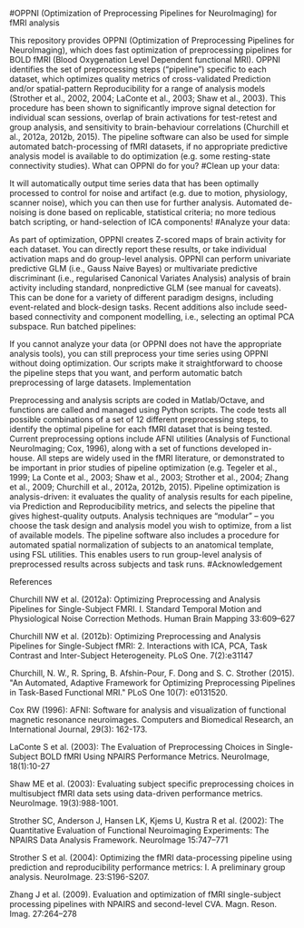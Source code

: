 #OPPNI (Optimization of Preprocessing Pipelines for NeuroImaging) for fMRI analysis

This repository provides OPPNI (Optimization of Preprocessing Pipelines for NeuroImaging), which does fast optimization of preprocessing pipelines for BOLD fMRI (Blood Oxygenation Level Dependent functional MRI). OPPNI identifies the set of preprocessing steps (“pipeline”) specific to each dataset, which optimizes quality metrics of cross-validated Prediction and/or spatial-pattern Reproducibility for a range of analysis models (Strother et al., 2002, 2004; LaConte et al., 2003; Shaw et al., 2003). This procedure has been shown to significantly improve signal detection for individual scan sessions, overlap of brain activations for test-retest and group analysis, and sensitivity to brain-behaviour correlations (Churchill et al., 2012a, 2012b, 2015). The pipeline software can also be used for simple automated batch-processing of fMRI datasets, if no appropriate predictive analysis model is available to do optimization (e.g. some resting-state connectivity studies).
What can OPPNI do for you?
#Clean up your data:

It will automatically output time series data that has been optimally processed to control for noise and artifact (e.g. due to motion, physiology, scanner noise), which you can then use for further analysis. Automated de-noising is done based on replicable, statistical criteria; no more tedious batch scripting, or hand-selection of ICA components!
#Analyze your data:

As part of optimization, OPPNI creates Z-scored maps of brain activity for each dataset. You can directly report these results, or take individual activation maps and do group-level analysis. OPPNI can perform univariate predictive GLM (i.e., Gauss Naive Bayes) or multivariate predictive discriminant (i.e., regularised Canonical Variates Analysis) analysis of brain activity including standard, nonpredictive GLM (see manual for caveats). This can be done for a variety of different paradigm designs, including event-related and block-design tasks. Recent additions also include seed-based connectivity and component modelling, i.e., selecting an optimal PCA subspace.
Run batched pipelines:

If you cannot analyze your data (or OPPNI does not have the appropriate analysis tools), you can still preprocess your time series using OPPNI without doing optimization. Our scripts make it straightforward to choose the pipeline steps that you want, and perform automatic batch preprocessing of large datasets.
Implementation

Preprocessing and analysis scripts are coded in Matlab/Octave, and functions are called and managed using Python scripts. The code tests all possible combinations of a set of 12 different preprocessing steps, to identify the optimal pipeline for each fMRI dataset that is being tested. Current preprocessing options include AFNI utilities (Analysis of Functional NeuroImaging; Cox, 1996), along with a set of functions developed in-house. All steps are widely used in the fMRI literature, or demonstrated to be important in prior studies of pipeline optimization (e.g. Tegeler et al., 1999; La Conte et al., 2003; Shaw et al., 2003; Strother et al., 2004; Zhang et al., 2009; Churchill et al., 2012a, 2012b, 2015). Pipeline optimization is analysis-driven: it evaluates the quality of analysis results for each pipeline, via Prediction and Reproducibility metrics, and selects the pipeline that gives highest-quality outputs. Analysis techniques are “modular” – you choose the task design and analysis model you wish to optimize, from a list of available models. The pipeline software also includes a procedure for automated spatial normalization of subjects to an anatomical template, using FSL utilities. This enables users to run group-level analysis of preprocessed results across subjects and task runs.
#Acknowledgement

References

Churchill NW et al. (2012a): Optimizing Preprocessing and Analysis Pipelines for Single-Subject FMRI. I. Standard Temporal Motion and Physiological Noise Correction Methods. Human Brain Mapping 33:609–627

Churchill NW et al. (2012b): Optimizing Preprocessing and Analysis Pipelines for Single-Subject fMRI: 2. Interactions with ICA, PCA, Task Contrast and Inter-Subject Heterogeneity. PLoS One. 7(2):e31147

Churchill, N. W., R. Spring, B. Afshin-Pour, F. Dong and S. C. Strother (2015). "An Automated, Adaptive Framework for Optimizing Preprocessing Pipelines in Task-Based Functional MRI." PLoS One 10(7): e0131520.

Cox RW (1996): AFNI: Software for analysis and visualization of functional magnetic resonance neuroimages. Computers and Biomedical Research, an International Journal, 29(3): 162-173.

LaConte S et al. (2003): The Evaluation of Preprocessing Choices in Single-Subject BOLD fMRI Using NPAIRS Performance Metrics. NeuroImage, 18(1):10-27

Shaw ME et al. (2003): Evaluating subject specific preprocessing choices in multisubject fMRI data sets using data-driven performance metrics. NeuroImage. 19(3):988-1001.

Strother SC, Anderson J, Hansen LK, Kjems U, Kustra R et al. (2002): The Quantitative Evaluation of Functional Neuroimaging Experiments: The NPAIRS Data Analysis Framework. NeuroImage 15:747–771

Strother S et al. (2004): Optimizing the fMRI data-processing pipeline using prediction and reproducibility performance metrics: I. A preliminary group analysis. NeuroImage. 23:S196-S207.

Zhang J et al. (2009). Evaluation and optimization of fMRI single-subject processing pipelines with NPAIRS and second-level CVA. Magn. Reson. Imag. 27:264–278

